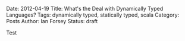 Date: 2012-04-19
Title: What's the Deal with Dynamically Typed Languages? 
Tags: dynamically typed, statically typed, scala
Category: Posts
Author: Ian Forsey
Status: draft

Test